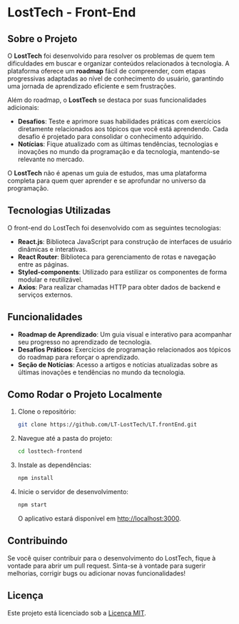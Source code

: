# LostTech - Front-End

## Sobre o Projeto

O **LostTech** foi desenvolvido para resolver os problemas de quem tem dificuldades em buscar e organizar conteúdos relacionados à tecnologia. A plataforma oferece um **roadmap** fácil de compreender, com etapas progressivas adaptadas ao nível de conhecimento do usuário, garantindo uma jornada de aprendizado eficiente e sem frustrações.

Além do roadmap, o **LostTech** se destaca por suas funcionalidades adicionais:

- **Desafios**: Teste e aprimore suas habilidades práticas com exercícios diretamente relacionados aos tópicos que você está aprendendo. Cada desafio é projetado para consolidar o conhecimento adquirido.
- **Notícias**: Fique atualizado com as últimas tendências, tecnologias e inovações no mundo da programação e da tecnologia, mantendo-se relevante no mercado.

O **LostTech** não é apenas um guia de estudos, mas uma plataforma completa para quem quer aprender e se aprofundar no universo da programação.

## Tecnologias Utilizadas

O front-end do LostTech foi desenvolvido com as seguintes tecnologias:

- **React.js**: Biblioteca JavaScript para construção de interfaces de usuário dinâmicas e interativas.
- **React Router**: Biblioteca para gerenciamento de rotas e navegação entre as páginas.
- **Styled-components**: Utilizado para estilizar os componentes de forma modular e reutilizável.
- **Axios**: Para realizar chamadas HTTP para obter dados de backend e serviços externos.

## Funcionalidades

- **Roadmap de Aprendizado**: Um guia visual e interativo para acompanhar seu progresso no aprendizado de tecnologia.
- **Desafios Práticos**: Exercícios de programação relacionados aos tópicos do roadmap para reforçar o aprendizado.
- **Seção de Notícias**: Acesso a artigos e notícias atualizadas sobre as últimas inovações e tendências no mundo da tecnologia.

## Como Rodar o Projeto Localmente

1. Clone o repositório:

   ```bash
   git clone https://github.com/LT-LostTech/LT.frontEnd.git
   ```

2. Navegue até a pasta do projeto:

   ```bash
   cd losttech-frontend
   ```

3. Instale as dependências:

   ```bash
   npm install
   ```

4. Inicie o servidor de desenvolvimento:

   ```bash
   npm start
   ```

   O aplicativo estará disponível em [http://localhost:3000](http://localhost:3000).

## Contribuindo

Se você quiser contribuir para o desenvolvimento do LostTech, fique à vontade para abrir um pull request. Sinta-se à vontade para sugerir melhorias, corrigir bugs ou adicionar novas funcionalidades!

## Licença

Este projeto está licenciado sob a [Licença MIT](LICENSE).
